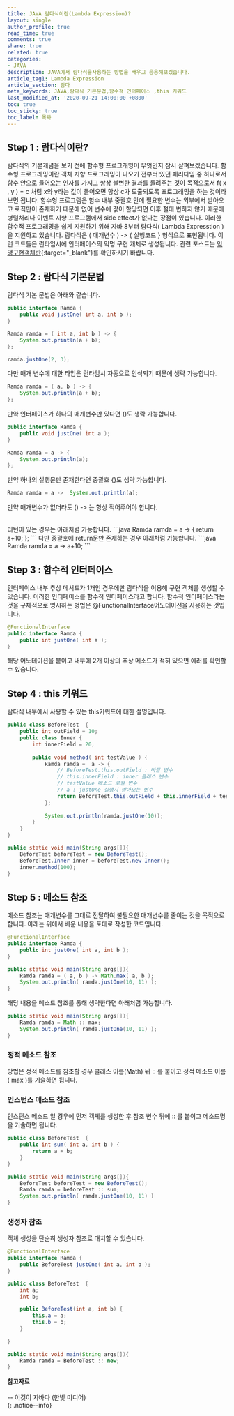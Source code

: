 ```yaml
---
title: JAVA 람다식이란(Lambda Expression)?
layout: single
author_profile: true
read_time: true
comments: true
share: true
related: true
categories:
- JAVA
description: JAVA에서 람다식을사용하는 방법을 배우고 응용해보겠습니다.
article_tag1: Lambda Expression
article_section: 람다
meta_keywords: JAVA,람다식 기본문법,함수적 인터페이스 ,this 키워드 
last_modified_at: '2020-09-21 14:00:00 +0800'
toc: true
toc_sticky: true
toc_label: 목차
---
```

## Step 1 : 람다식이란?
람다식의 기본개념을 보기 전에 함수형 프로그래밍이 무엇인지 잠시 살펴보겠습니다. 
함수형 프로그래밍이란 객체 지향 프로그래밍이 나오기 전부터 있던 패러다임 중 하나로서 함수 안으로 들어오는 인자를 가지고 항상 불변한 결과를 돌려주는 것이 목적으로서 f(  x , y  ) = c 처럼 x와 y라는 값이 들어오면 항상 c가 도출되도록 프로그래밍을 하는 것이라 보면 됩니다. 
함수형 프로그램은 함수 내부 중괄호 안에 필요한 변수는 외부에서 받아오고 로직만이 존재하기 때문에 없어 변수에 값이 할당되면 이후 절대 변하지 않기 때문에 병렬처리나 이벤트 지향 프로그램에서 side effect가 없다는 장점이 있습니다. 
이러한 함수적 프로그래밍을 쉽게 지원하기 위해 자바 8부터 람다식( Lambda Expresstion )을 지원하고 있습니다. 람다식은 ( 매개변수 ) -> { 실행코드 } 형식으로 표현됩니다. 
이런 코드들은 런타임시에 인터페이스의 익명 구현 개체로 생성됩니다. 관련 포스트는 [익명구현객체란]({{"/java/java-interface/#step-3-익명-구현-객체"}}){:target="_blank"}를 확인하시기 바랍니다. 

## Step 2 : 람다식 기본문법
람다식 기본 문법은 아래와 같습니다.

```java
public interface Ramda {
    public void justOne( int a, int b );
}
```
```java
Ramda ramda = ( int a, int b ) -> {
    System.out.println(a + b);
};

ramda.justOne(2, 3);
```
다만 매개 변수에 대한 타입은 런타임시 자동으로 인식되기 때문에 생략 가능합니다. 

```java
Ramda ramda = ( a, b ) -> {
    System.out.println(a + b);
};

```
만약 인터페이스가 하나의 매개변수만 있다면 ()도 생략 가능합니다. 

```java
public interface Ramda {
    public void justOne( int a );
}

```

```java
Ramda ramda = a -> {
    System.out.println(a);
};
```
만약 하나의 실행문만 존재한다면 중괄호 {}도 생략 가능합니다.
```java
Ramda ramda = a ->  System.out.println(a);
```
만약 매개변수가 없더라도 () -> 는 항상 적어주어야 합니다. <br>

<br>
리턴이 있는 경우는 아래처럼 가능합니다. 
```java
Ramda ramda = a ->  { return a+10; };
```
다만 중괄호에 return문만 존재하는 경우 아래처럼 가능합니다. 
```java
Ramda ramda = a -> a+10;
```

## Step 3 : 함수적 인터페이스 
인터페이스 내부 추상 메서드가 1개인 경우에만 람다식을 이용해 구현 객체를 생성할 수 있습니다. 
이러한 인터페이스를 함수적 인터페이스라고 합니다. 
함수적 인터페이스라는 것을 구체적으로 명시하는 벙법은 @FunctionalInterface어노테이션을 사용하는 것입니다. 


```java
@FunctionalInterface
public interface Ramda {
    public int justOne( int a );
}
```
해당 어노테이션을 붙이고 내부에 2개 이상의 추상 메소드가 적혀 있으면 에러를 확인할 수 있습니다. 

## Step 4 : this 키워드 
람다식 내부에서 사용할 수 있는 this키워드에 대한 설명입니다. 
```java
public class BeforeTest  {
    public int outField = 10;
    public class Inner {
        int innerField = 20;
        
        public void method( int testValue ) {
            Ramda ramda =  a -> {
                // BeforeTest.this.outField : 바깥 변수 
                // this.innerField : inner 클래스 변수
                // testValue 메소드 로컬 변수 
                // a : justOne 실행시 받아오는 변수 
                return BeforeTest.this.outField + this.innerField + testValue + a;
            };
            
            System.out.println(ramda.justOne(10));
        }
    }
}
```
```java
public static void main(String args[]){
    BeforeTest beforeTest = new BeforeTest();
    BeforeTest.Inner inner = beforeTest.new Inner();
    inner.method(100);
}

```

## Step 5 : 메소드 참조
메소드 참조는 매개변수를 그대로 전달하여 불필요한 매개변수를 줄이는 것을 목적으로 합니다. 아래는 위에서 배운 내용을 토대로 작성한 코드입니다.

```java
@FunctionalInterface
public interface Ramda {
    public int justOne( int a, int b );
}
```
```java
public static void main(String args[]){
    Ramda ramda = ( a, b ) -> Math.max( a, b );
    System.out.println( ramda.justOne(10, 11) );
}
```

해당 내용을 메소드 참조를 통해 생략한다면 아래처럼 가능합니다. 

```java
public static void main(String args[]){
    Ramda ramda = Math :: max;
    System.out.println( ramda.justOne(10, 11) );
}
```

### 정적 메소드 참조
방법은 정적 메소드를 참조할 경우 클래스 이름(Math) 뒤 :: 를 붙이고 정적 메소드 이름 ( max )를 기술하면 됩니다. 

### 인스턴스 메소드 참조 
인스턴스 메소드 일 경우에 먼저 객체를 생성한 후 참조 변수 뒤에 :: 를 붙이고 메소드명을 기술하면 됩니다. 
```java
public class BeforeTest  {
    public int sum( int a, int b ) {
        return a + b;
    }
}

```
```java
public static void main(String args[]){
    BeforeTest beforeTest = new BeforeTest();
    Ramda ramda = beforeTest :: sum;
    System.out.println( ramda.justOne(10, 11) )
}

```
### 생성자 참조 
객체 생성을 단순히 생성자 참조로 대치할 수 있습니다. 

```java
@FunctionalInterface
public interface Ramda {
    public BeforeTest justOne( int a, int b );
}
```

```java
public class BeforeTest  {
    int a;
    int b;

    public BeforeTest(int a, int b) {
        this.a = a;
        this.b = b;
    }
    
}
```
```java
public static void main(String args[]){
    Ramda ramda = BeforeTest :: new;
}
```


**참고자료** <br> <br>
-- 이것이 자바다 (한빛 미디어)<br> 
{: .notice--info}
